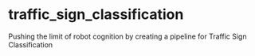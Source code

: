 # traffic_sign_classification
Pushing the limit of robot cognition by creating a pipeline for Traffic Sign Classification
